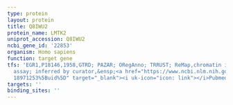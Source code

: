 ```yaml
---
type: protein
layout: protein
title: Q8IWU2
protein_name: LMTK2
uniprot_accession: Q8IWU2
ncbi_gene_id: '22853'
organism: Homo sapiens
function: target gene
tfs: 'EGR1,P18146,1958,GTRD; PAZAR; ORegAnno; TRRUST; ReMap,chromatin immunoprecipitation
  assay; inferred by curator,&ensp;<a href="https://www.ncbi.nlm.nih.gov/pubmed/?term=15289351;
  18971253%5Buid%5D" target="_blank"><i uk-icon="icon: link"></i>Pubmed</a>'
targets: ''
binding_sites: ''
---
```

